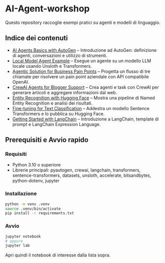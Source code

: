 # AI-Agent-workshop

Questo repository raccoglie esempi pratici su agenti e modelli di linguaggio.

## Indice dei contenuti

 - [AI Agents Basics with AutoGen](notebooks/autogen-ai-agents-basics.ipynb) – Introduzione ad AutoGen: definizione di agenti, conversazioni e utilizzo di strumenti.
 - [Local Model Agent Example](notebooks/ai-agent-local-model-example.ipynb) – Esegue un agente su un modello LLM locale usando Unsloth e Transformers.
 - [Agentic Solution for Business Pain Points](notebooks/ai-agent-business-solution.ipynb) – Progetta un flusso di tre chiamate per risolvere un pain point aziendale con API compatibile OpenAI.
 - [CrewAI Agents for Blogger Support](notebooks/crewai-blogger-support.ipynb) – Crea agenti e task con CrewAI per generare articoli e aggregare informazioni dal web.
 - [Entity Recognition with Hugging Face](notebooks/huggingface-entity-recognition.ipynb) – Mostra una pipeline di Named Entity Recognition e analisi dei risultati.
 - [Fine-tuning for Text Classification](notebooks/text-classification-finetuning.ipynb) – Addestra un modello Sentence Transformers e lo pubblica su Hugging Face.
 - [Getting Started with LangChain](notebooks/langchain-getting-started.ipynb) – Introduzione a LangChain, template di prompt e LangChain Expression Language.

## Prerequisiti e Avvio rapido

### Requisiti

- Python 3.10 o superiore
- Librerie principali: pyautogen, crewai, langchain, transformers, sentence-transformers, datasets, unsloth, accelerate, bitsandbytes, python-dotenv, jupyter

### Installazione

```bash
python -m venv .venv
source .venv/bin/activate
pip install -r requirements.txt
```

### Avvio

```bash
jupyter notebook
# oppure
jupyter lab
```

Apri quindi il notebook di interesse dalla lista sopra.
